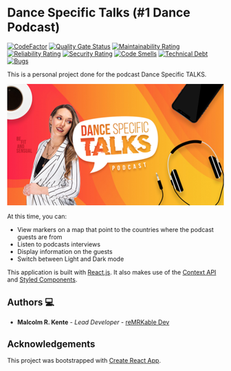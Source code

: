 # Dance Specific Talks (#1 Dance Podcast)

[![CodeFactor](https://www.codefactor.io/repository/github/remrkabledev/ds-talks/badge)](https://www.codefactor.io/repository/github/remrkabledev/ds-talks) [![Quality Gate Status](https://sonarcloud.io/api/project_badges/measure?project=reMRKableDev_ds-talks&metric=alert_status)](https://sonarcloud.io/dashboard?id=reMRKableDev_ds-talks) [![Maintainability Rating](https://sonarcloud.io/api/project_badges/measure?project=reMRKableDev_ds-talks&metric=sqale_rating)](https://sonarcloud.io/dashboard?id=reMRKableDev_ds-talks) [![Reliability Rating](https://sonarcloud.io/api/project_badges/measure?project=reMRKableDev_ds-talks&metric=reliability_rating)](https://sonarcloud.io/dashboard?id=reMRKableDev_ds-talks) [![Security Rating](https://sonarcloud.io/api/project_badges/measure?project=reMRKableDev_ds-talks&metric=security_rating)](https://sonarcloud.io/dashboard?id=reMRKableDev_ds-talks) [![Code Smells](https://sonarcloud.io/api/project_badges/measure?project=reMRKableDev_ds-talks&metric=code_smells)](https://sonarcloud.io/dashboard?id=reMRKableDev_ds-talks) [![Technical Debt](https://sonarcloud.io/api/project_badges/measure?project=reMRKableDev_ds-talks&metric=sqale_index)](https://sonarcloud.io/dashboard?id=reMRKableDev_ds-talks) [![Bugs](https://sonarcloud.io/api/project_badges/measure?project=reMRKableDev_ds-talks&metric=bugs)](https://sonarcloud.io/dashboard?id=reMRKableDev_ds-talks)

This is a personal project done for the podcast Dance Specific TALKS. 

![DS-Cover-Image](./src/assets/images/ds-talks-banner.jpg)

At this time, you can:
 - View markers on a map that point to the countries where the podcast guests are from
 - Listen to podcasts interviews
 - Display information on the guests
 - Switch between Light and Dark mode

This application is built with [React.js](https://reactjs.org/). It also makes use of the [Context API](https://reactjs.org/docs/context.html) and [Styled Components](https://styled-components.com/).

## Authors 💻

- **Malcolm R. Kente** - _Lead Developer_ - [reMRKable Dev](https://remrkabledev.com/)

## Acknowledgements
This project was bootstrapped with [Create React App](https://github.com/facebook/create-react-app).

